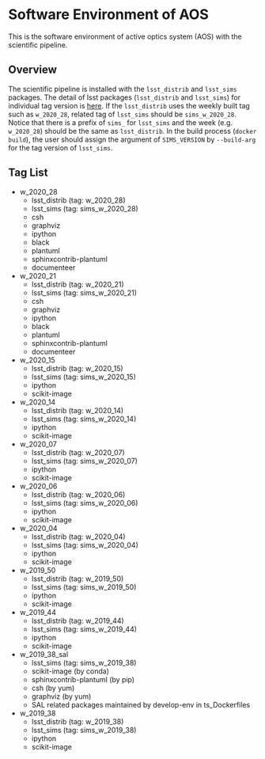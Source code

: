 # Software Environment of AOS

This is the software environment of active optics system (AOS) with the scientific pipeline.

## Overview

The scientific pipeline is installed with the `lsst_distrib` and `lsst_sims` packages. The detail of lsst packages (`lsst_distrib` and `lsst_sims`) for individual tag version is [here](https://eups.lsst.codes/stack/src/tags/). If the `lsst_distrib` uses the weekly built tag such as `w_2020_28`, related tag of `lsst_sims` should be `sims_w_2020_28`. Notice that there is a prefix of `sims_` for `lsst_sims` and the week (e.g. `w_2020_28`) should be the same as `lsst_distrib`. In the build process (`docker build`), the user should assign the argument of `SIMS_VERSION` by `--build-arg` for the tag version of `lsst_sims`.

## Tag List

- w_2020_28
  - lsst_distrib (tag: w_2020_28)
  - lsst_sims (tag: sims_w_2020_28)
  - csh
  - graphviz
  - ipython
  - black
  - plantuml
  - sphinxcontrib-plantuml
  - documenteer
- w_2020_21
  - lsst_distrib (tag: w_2020_21)
  - lsst_sims (tag: sims_w_2020_21)
  - csh
  - graphviz
  - ipython
  - black
  - plantuml
  - sphinxcontrib-plantuml
  - documenteer
- w_2020_15
  - lsst_distrib (tag: w_2020_15)
  - lsst_sims (tag: sims_w_2020_15)
  - ipython
  - scikit-image
- w_2020_14
  - lsst_distrib (tag: w_2020_14)
  - lsst_sims (tag: sims_w_2020_14)
  - ipython
  - scikit-image
- w_2020_07
  - lsst_distrib (tag: w_2020_07)
  - lsst_sims (tag: sims_w_2020_07)
  - ipython
  - scikit-image
- w_2020_06
  - lsst_distrib (tag: w_2020_06)
  - lsst_sims (tag: sims_w_2020_06)
  - ipython
  - scikit-image
- w_2020_04
  - lsst_distrib (tag: w_2020_04)
  - lsst_sims (tag: sims_w_2020_04)
  - ipython
  - scikit-image
- w_2019_50
  - lsst_distrib (tag: w_2019_50)
  - lsst_sims (tag: sims_w_2019_50)
  - ipython
  - scikit-image
- w_2019_44
  - lsst_distrib (tag: w_2019_44)
  - lsst_sims (tag: sims_w_2019_44)
  - ipython
  - scikit-image
- w_2019_38_sal
  - lsst_sims (tag: sims_w_2019_38)
  - scikit-image (by conda)
  - sphinxcontrib-plantuml (by pip)
  - csh (by yum)
  - graphviz (by yum)
  - SAL related packages maintained by develop-env in ts_Dockerfiles
- w_2019_38
  - lsst_distrib (tag: w_2019_38)
  - lsst_sims (tag: sims_w_2019_38)
  - ipython
  - scikit-image
